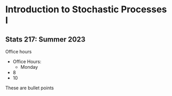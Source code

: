 # Introduction to Stochastic Processes I
## Stats 217: Summer 2023

Office hours

* Office Hours:
  *  Monday
* 8
* 10

These are bullet points
